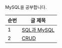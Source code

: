 MySQL을 공부합니다.

| 순번 | 글 제목                         |
| ---- | ------------------------------- |
| 1    | [SQL과 MySQL](SQL과%20MySQL.md) |
| 2    | [CRUD](CRUD.md)                 |
